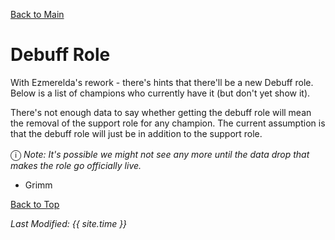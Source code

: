 [Back to Main](index.md)

# Debuff Role

With Ezmerelda's rework - there's hints that there'll be a new Debuff role. Below is a list of champions who currently have it (but don't yet show it).

There's not enough data to say whether getting the debuff role will mean the removal of the support role for any champion. The current assumption is that the debuff role will just be in addition to the support role.

<span style="font-size:1.2em;">ⓘ</span> *Note: It's possible we might not see any more until the data drop that makes the role go officially live.*

* Grimm

[Back to Top](#top)

*Last Modified: {{ site.time }}*